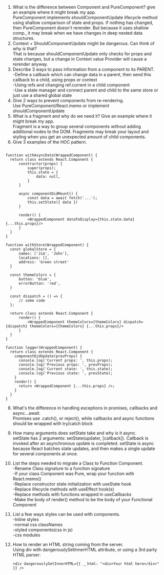 
1. What is the difference between Component and PureComponent? give an example where it might break my app.  
PureComponent implements shouldComponentUpdate  lifecycle method using shallow comparison of state and props.
If nothing has changed, then PureComponent doesn't rerender. But because it uses shallow comp., it may break when
we have changes in deep nested data structures.  
2. Context + ShouldComponentUpdate might be dangerous. Can think of why is that?  
That is because shouldComponentUpdate only checks for props and state changes, but a change in Context value Provider will cause a rerender anyway.  
3. Describe 3 ways to pass information from a component to its PARENT.  
 -Define a callback which can change data in a parent, then send this callback to a child, using props or context  
 -Using refs and changing ref.current in a child component  
 -Use a state manager and connect parent and child to the same store or just use a shared global state  
4. Give 2 ways to prevent components from re-rendering.  
 Use PureComponent/React.memo or implement shouldComponentUpdate  
5. What is a fragment and why do we need it? Give an example where it might break my app.  
 Fragment is a way to group several components without adding additional nodes to the DOM.
 Fragments may break your layout and styling when you get an unexpected amount of child components.
6. Give 3 examples of the HOC pattern. 
  ```
  
function withAsyncData(WrappedComponent) {
    return class extends React.Component {
        constructor(props) {
            super(props);
            this.state = {
                data: null,
            }
        }

        async componentDidMount() {
            const data = await fetch('...');
            this.setState({ data })
        }
        
        render() {
            <WrappedComponent dataToDisplay={this.state.data} {...this.props}/>
        } 
    }
}

function withStore(WrappedComponent) {
    const globalStore = {
        names: ['Jim', 'John'],
        locations: [],
        address: 'Green street'
    }

    const themeColors = {
        button: 'blue',
        errorButton: 'red',
    }

    const dispatch = () => {
        // some code
    };

    return class extends React.Component {
        render() {
            <WrappedComponent themeColors={themeColors} dispatch={dispatch} themeColors={themeColors} {...this.props}/>
        } 
    }
}

function logger(WrappedComponent) {
    return class extends React.Component {
      componentDidUpdate(prevProps) {
        console.log('Current props: ', this.props);
        console.log('Previous props: ', prevProps);
        console.log('Current state: ', this.state);
        console.log('Previous state: ', prevState);
      }
      render() {
        return <WrappedComponent {...this.props} />;
      }
    }
  }

  ```
8. What's the difference in handling exceptions in promises, callbacks and async...await.  
    Promises use .catch(), or reject(), while callbacks and async functions should be wrapped with try/catch block
9. How many arguments does setState take and why is it async.  
 setState has 2 arguments: setState(updater, [callback]). Callback is invoked after an asynchronous update is completed. 
 setState is async because React batches state updates, and then makes a single update for several components at once.
10. List the steps needed to migrate a Class to Function Component.   
  -Rename Class signature to a function signature  
  -If your class Component was Pure, wrap your function with React.memo()  
  -Replace constructor state initialization  with useState hook  
  -Replace lifecycle methods with useEffect hook(s)  
  -Replace methods with functions wrapped in useCallbacks  
  -Make the body of render() method to be the body of your Functional Component  
11. List a few ways styles can be used with components.  
    -Inline styles  
    -normal css classNames  
    -styled components(css in js)  
    -css modules  
12. How to render an HTML string coming from the server.  
    Using div with dangerouslySetInnerHTML attribute, or using a 3rd party HTML parser:
    
    ```<div dangerouslySetInnerHTML={{ __html: "<div>Your html here</div>" }} />```
